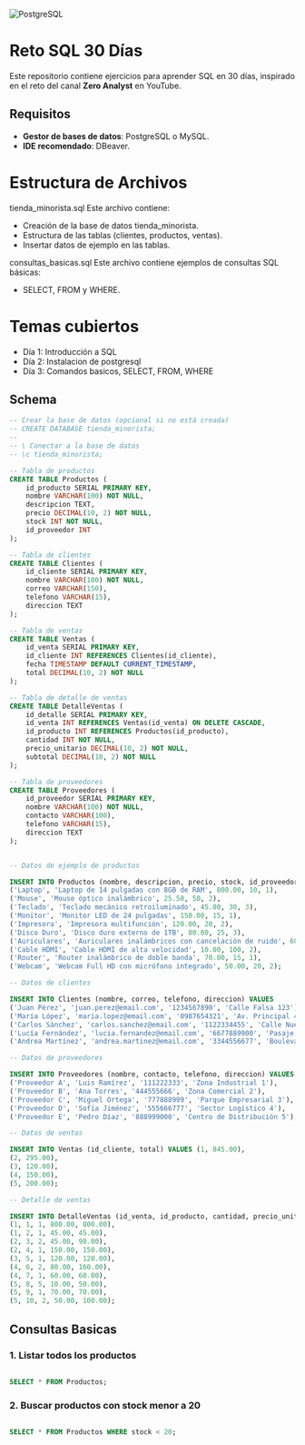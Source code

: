 ![PostgreSQL](https://img.shields.io/badge/PostgreSQL-336791?style=for-the-badge&logo=postgresql&logoColor=white)

# Reto SQL 30 Días

Este repositorio contiene ejercicios para aprender SQL en 30 días, inspirado en el reto del canal **Zero Analyst** en YouTube.

## Requisitos

- **Gestor de bases de datos**: PostgreSQL o MySQL.
- **IDE recomendado**: DBeaver.

# Estructura de Archivos
tienda_minorista.sql
Este archivo contiene:

- Creación de la base de datos tienda_minorista.
- Estructura de las tablas (clientes, productos, ventas).
- Insertar datos de ejemplo en las tablas.

consultas_basicas.sql
Este archivo contiene ejemplos de consultas SQL básicas:

- SELECT, FROM y WHERE.

# Temas cubiertos
- Día 1: Introducción a SQL
- Día 2: Instalacion de postgresql
- Día 3: Comandos basicos, SELECT, FROM, WHERE

## Schema

```sql
-- Crear la base de datos (opcional si no está creada)
-- CREATE DATABASE tienda_minorista;
-- 
-- \ Conectar a la base de datos
-- \c tienda_minorista;

-- Tabla de productos
CREATE TABLE Productos (
    id_producto SERIAL PRIMARY KEY,
    nombre VARCHAR(100) NOT NULL,
    descripcion TEXT,
    precio DECIMAL(10, 2) NOT NULL,
    stock INT NOT NULL,
    id_proveedor INT
);

-- Tabla de clientes
CREATE TABLE Clientes (
    id_cliente SERIAL PRIMARY KEY,
    nombre VARCHAR(100) NOT NULL,
    correo VARCHAR(150),
    telefono VARCHAR(15),
    direccion TEXT
);

-- Tabla de ventas
CREATE TABLE Ventas (
    id_venta SERIAL PRIMARY KEY,
    id_cliente INT REFERENCES Clientes(id_cliente),
    fecha TIMESTAMP DEFAULT CURRENT_TIMESTAMP,
    total DECIMAL(10, 2) NOT NULL
);

-- Tabla de detalle de ventas
CREATE TABLE DetalleVentas (
    id_detalle SERIAL PRIMARY KEY,
    id_venta INT REFERENCES Ventas(id_venta) ON DELETE CASCADE,
    id_producto INT REFERENCES Productos(id_producto),
    cantidad INT NOT NULL,
    precio_unitario DECIMAL(10, 2) NOT NULL,
    subtotal DECIMAL(10, 2) NOT NULL
);

-- Tabla de proveedores
CREATE TABLE Proveedores (
    id_proveedor SERIAL PRIMARY KEY,
    nombre VARCHAR(100) NOT NULL,
    contacto VARCHAR(100),
    telefono VARCHAR(15),
    direccion TEXT
);

```

```sql

-- Datos de ejemplo de productos

INSERT INTO Productos (nombre, descripcion, precio, stock, id_proveedor) VALUES
('Laptop', 'Laptop de 14 pulgadas con 8GB de RAM', 800.00, 10, 1),
('Mouse', 'Mouse óptico inalámbrico', 25.50, 50, 2),
('Teclado', 'Teclado mecánico retroiluminado', 45.00, 30, 3),
('Monitor', 'Monitor LED de 24 pulgadas', 150.00, 15, 1),
('Impresora', 'Impresora multifunción', 120.00, 20, 2),
('Disco Duro', 'Disco duro externo de 1TB', 80.00, 25, 3),
('Auriculares', 'Auriculares inalámbricos con cancelación de ruido', 60.00, 40, 1),
('Cable HDMI', 'Cable HDMI de alta velocidad', 10.00, 100, 2),
('Router', 'Router inalámbrico de doble banda', 70.00, 15, 1),
('Webcam', 'Webcam Full HD con micrófono integrado', 50.00, 20, 2);

-- Datos de clientes

INSERT INTO Clientes (nombre, correo, telefono, direccion) VALUES
('Juan Pérez', 'juan.perez@email.com', '1234567890', 'Calle Falsa 123'),
('María López', 'maria.lopez@email.com', '0987654321', 'Av. Principal 456'),
('Carlos Sánchez', 'carlos.sanchez@email.com', '1122334455', 'Calle Nueva 789'),
('Lucía Fernández', 'lucia.fernandez@email.com', '6677889900', 'Pasaje Antiguo 101'),
('Andrea Martínez', 'andrea.martinez@email.com', '3344556677', 'Boulevard Central 202');

-- Datos de proveedores

INSERT INTO Proveedores (nombre, contacto, telefono, direccion) VALUES
('Proveedor A', 'Luis Ramírez', '111222333', 'Zona Industrial 1'),
('Proveedor B', 'Ana Torres', '444555666', 'Zona Comercial 2'),
('Proveedor C', 'Miguel Ortega', '777888999', 'Parque Empresarial 3'),
('Proveedor D', 'Sofía Jiménez', '555666777', 'Sector Logístico 4'),
('Proveedor E', 'Pedro Díaz', '888999000', 'Centro de Distribución 5');

-- Datos de ventas

INSERT INTO Ventas (id_cliente, total) VALUES (1, 845.00),
(2, 295.00),
(3, 120.00),
(4, 150.00),
(5, 200.00);

-- Detalle de ventas

INSERT INTO DetalleVentas (id_venta, id_producto, cantidad, precio_unitario, subtotal) VALUES
(1, 1, 1, 800.00, 800.00),
(1, 2, 1, 45.00, 45.00),
(2, 3, 2, 45.00, 90.00),
(2, 4, 1, 150.00, 150.00),
(3, 5, 1, 120.00, 120.00),
(4, 6, 2, 80.00, 160.00),
(4, 7, 1, 60.00, 60.00),
(5, 8, 5, 10.00, 50.00),
(5, 9, 1, 70.00, 70.00),
(5, 10, 2, 50.00, 100.00);

```

## Consultas Basicas

### 1. Listar todos los productos

```sql

SELECT * FROM Productos;

```

### 2. Buscar productos con stock menor a 20

```sql

SELECT * FROM Productos WHERE stock < 20;

```
